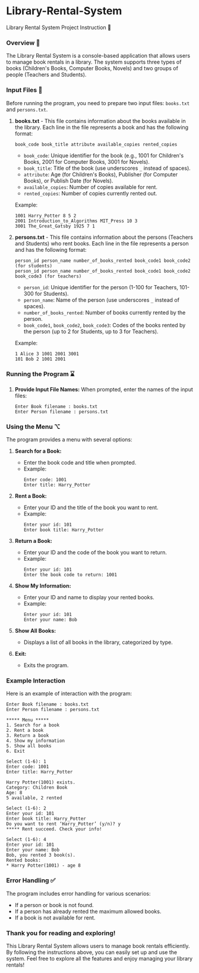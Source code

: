 # Library-Rental-System
Library Rental System Project Instruction 📙

### Overview 📖

The Library Rental System is a console-based application that allows users to manage book rentals in a library. The system supports three types of books (Children's Books, Computer Books, Novels) and two groups of people (Teachers and Students).

### Input Files 📁

Before running the program, you need to prepare two input files: `books.txt` and `persons.txt`.

1. **books.txt** - This file contains information about the books available in the library. Each line in the file represents a book and has the following format:
   ```
   book_code book_title attribute available_copies rented_copies
   ```
   - `book_code`: Unique identifier for the book (e.g., 1001 for Children's Books, 2001 for Computer Books, 3001 for Novels).
   - `book_title`: Title of the book (use underscores `_` instead of spaces).
   - `attribute`: Age (for Children's Books), Publisher (for Computer Books), or Publish Date (for Novels).
   - `available_copies`: Number of copies available for rent.
   - `rented_copies`: Number of copies currently rented out.

   Example:
   ```
   1001 Harry_Potter 8 5 2
   2001 Introduction_to_Algorithms MIT_Press 10 3
   3001 The_Great_Gatsby 1925 7 1
   ```

2. **persons.txt** - This file contains information about the persons (Teachers and Students) who rent books. Each line in the file represents a person and has the following format:
   ```
   person_id person_name number_of_books_rented book_code1 book_code2 (for students)
   person_id person_name number_of_books_rented book_code1 book_code2 book_code3 (for teachers)
   ```
   - `person_id`: Unique identifier for the person (1-100 for Teachers, 101-300 for Students).
   - `person_name`: Name of the person (use underscores `_` instead of spaces).
   - `number_of_books_rented`: Number of books currently rented by the person.
   - `book_code1`, `book_code2`, `book_code3`: Codes of the books rented by the person (up to 2 for Students, up to 3 for Teachers).

   Example:
   ```
   1 Alice 3 1001 2001 3001
   101 Bob 2 1001 2001
   ```

### Running the Program ⌛️

1. **Provide Input File Names:**
   When prompted, enter the names of the input files:
   ```
   Enter Book filename : books.txt
   Enter Person filename : persons.txt
   ```

### Using the Menu ⌥

The program provides a menu with several options:

1. **Search for a Book:**
   - Enter the book code and title when prompted.
   - Example:
     ```
     Enter code: 1001
     Enter title: Harry_Potter
     ```

2. **Rent a Book:**
   - Enter your ID and the title of the book you want to rent.
   - Example:
     ```
     Enter your id: 101
     Enter book title: Harry_Potter
     ```

3. **Return a Book:**
   - Enter your ID and the code of the book you want to return.
   - Example:
     ```
     Enter your id: 101
     Enter the book code to return: 1001
     ```

4. **Show My Information:**
   - Enter your ID and name to display your rented books.
   - Example:
     ```
     Enter your id: 101
     Enter your name: Bob
     ```

5. **Show All Books:**
   - Displays a list of all books in the library, categorized by type.

6. **Exit:**
   - Exits the program.

### Example Interaction

Here is an example of interaction with the program:

```
Enter Book filename : books.txt
Enter Person filename : persons.txt

***** Menu *****
1. Search for a book
2. Rent a book
3. Return a book
4. Show my information
5. Show all books
6. Exit

Select (1-6): 1
Enter code: 1001
Enter title: Harry_Potter

Harry Potter(1001) exists.
Category: Children Book 
Age: 8
5 available, 2 rented

Select (1-6): 2
Enter your id: 101
Enter book title: Harry_Potter
Do you want to rent ‘Harry_Potter’ (y/n)? y
***** Rent succeed. Check your info!

Select (1-6): 4
Enter your id: 101
Enter your name: Bob
Bob, you rented 3 book(s).
Rented books:
* Harry Potter(1001) - age 8
```

### Error Handling ✅

The program includes error handling for various scenarios:
- If a person or book is not found.
- If a person has already rented the maximum allowed books.
- If a book is not available for rent.

### Thank you for reading and exploring!

This Library Rental System allows users to manage book rentals efficiently. By following the instructions above, you can easily set up and use the system. Feel free to explore all the features and enjoy managing your library rentals!

